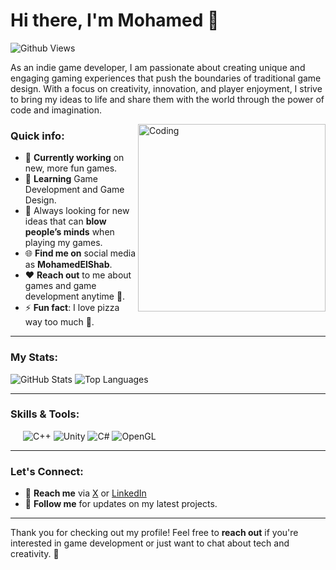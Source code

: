 # Hi there, I'm Mohamed 👋

![Github Views](https://komarev.com/ghpvc/?username=MohamedBarghush&label=Profile%20views&color=0e75b6&style=flat)

As an indie game developer, I am passionate about creating unique and engaging gaming experiences that push the boundaries of traditional game design. With a focus on creativity, innovation, and player enjoyment, I strive to bring my ideas to life and share them with the world through the power of code and imagination.

<img align="right" alt="Coding" width="300" src="https://cdn.dribbble.com/users/1277312/screenshots/14733298/media/39b1045e593737587dd60e42c8422d1f.gif">

### Quick info:
- 🔭 **Currently working** on new, more fun games.
- 🌱 **Learning** Game Development and Game Design.
- 🤔 Always looking for new ideas that can **blow people’s minds** when playing my games.
- 🌐 **Find me on** social media as **MohamedElShab**.
- ❤️ **Reach out** to me about games and game development anytime 🤗.
- ⚡ **Fun fact**: I love pizza way too much 🍕.

---

### My Stats:

![GitHub Stats](https://github-readme-stats.vercel.app/api?username=MohamedBarghush&show_icons=true&theme=radical&hide_border=true&include_all_commits=true&count_private=true)
![Top Languages](https://github-readme-stats.vercel.app/api/top-langs/?username=MohamedBarghush&layout=compact&theme=radical&hide_border=true&langs_count=12)

---

### Skills & Tools:

<p align="left" style="padding-left: 20px;">
  <img src="https://img.shields.io/badge/-C++-00599C?style=for-the-badge&logo=c%2B%2B&logoColor=white" alt="C++" />
  <img src="https://img.shields.io/badge/-Unity-000000?style=for-the-badge&logo=unity&logoColor=white" alt="Unity" />
  <img src="https://img.shields.io/badge/-C%23-239120?style=for-the-badge&logo=c-sharp&logoColor=white" alt="C#" />
  <img src="https://img.shields.io/badge/-OpenGL-557C55?style=for-the-badge&logo=opengl&logoColor=white" alt="OpenGL" />
</p>

---

### Let's Connect:

- 💬 **Reach me** via [X](https://x.com/Mohamed_El_Shab) or [LinkedIn](https://linkedin.com/in/MohamedBarghush)
- 📱 **Follow me** for updates on my latest projects.

---

Thank you for checking out my profile! Feel free to **reach out** if you're interested in game development or just want to chat about tech and creativity. 🤗
